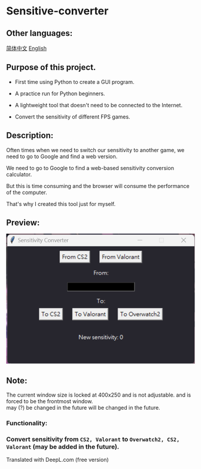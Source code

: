 # Sensitive-converter

## Other languages:
[简体中文](/README_CN.md) [English](/README_EN.md)
  
## Purpose of this project.

- First time using Python to create a GUI program.

- A practice run for Python beginners.

- A lightweight tool that doesn't need to be connected to the Internet.

- Convert the sensitivity of different FPS games.

## Description:
Often times when we need to switch our sensitivity to another game, we need to go to Google and find a web version.  
  
We need to go to Google to find a web-based sensitivity conversion calculator.  
  
But this is time consuming and the browser will consume the performance of the computer.  
  
That's why I created this tool just for myself.  

## Preview:

![Sample](/src/screenshot.png)

## Note:

The current window size is locked at 400x250 and is not adjustable.
and is forced to be the frontmost window.  
may (?) be changed in the future will be changed in the future.

### Functionality:
### Convert sensitivity from `CS2, Valorant` to `Overwatch2, CS2, Valorant` (may be added in the future).

Translated with DeepL.com (free version)
